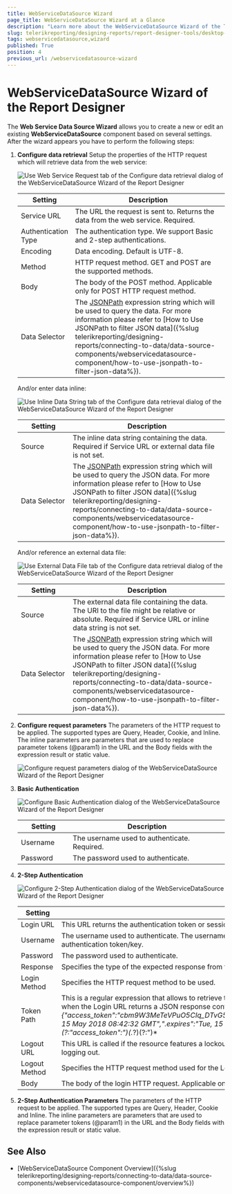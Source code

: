 ```yaml
---
title: WebServiceDataSource Wizard
page_title: WebServiceDataSource Wizard at a Glance
description: "Learn more about the WebServiceDataSource Wizard of the Telerik Reporting Desktop Designers and how to configure the WebServiceDataSource properties with it."
slug: telerikreporting/designing-reports/report-designer-tools/desktop-designers/tools/data-source-wizards/webservicedatasource-wizard
tags: webservicedatasource,wizard
published: True
position: 4
previous_url: /webservicedatasource-wizard
---
```


<style>
table th:first-of-type {
	width: 25%;
}
table th:nth-of-type(2) {
	width: 75%;
}
</style>

# WebServiceDataSource Wizard of the Report Designer

The __Web Service Data Source Wizard__ allows you to create a new or edit an existing __WebServiceDataSource__ component based on several settings. After the wizard appears you have to perform the following steps:

1. __Configure data retrieval__ Setup the properties of the HTTP request which will retrieve data from the web service: 

	![Use Web Service Request tab of the Configure data retrieval dialog of the WebServiceDataSource Wizard of the Report Designer](images/DataSources/WebServiceDataSourceRequest.png)

	| Setting | Description |
	| ------ | ------ |
	|Service URL|The URL the request is sent to. Returns the data from the web service. Required.|
	|Authentication Type|The authentication type. We support Basic and 2-step authentications.|
	|Encoding|Data encoding. Default is UTF-8.|
	|Method|HTTP request method. GET and POST are the supported methods.|
	|Body|The body of the POST method. Applicable only for POST HTTP request method.|
	|Data Selector|The [JSONPath](https://www.newtonsoft.com/json/help/html/QueryJsonSelectTokenJsonPath.htm) expression string which will be used to query the data. For more information please refer to [How to Use JSONPath to filter JSON data]({%slug telerikreporting/designing-reports/connecting-to-data/data-source-components/webservicedatasource-component/how-to-use-jsonpath-to-filter-json-data%}).|

	And/or enter data inline:

	![Use Inline Data String tab of the Configure data retrieval dialog of the WebServiceDataSource Wizard of the Report Designer](images/DataSources/WebServiceDataSourceInlineFile.png)

	| Setting | Description |
	| ------ | ------ |
	|Source|The inline data string containing the data. Required if Service URL or external data file is not set.|
	|Data Selector|The  [JSONPath](https://www.newtonsoft.com/json/help/html/QueryJsonSelectTokenJsonPath.htm) expression string which will be used to query the JSON data. For more information please refer to [How to Use JSONPath to filter JSON data]({%slug telerikreporting/designing-reports/connecting-to-data/data-source-components/webservicedatasource-component/how-to-use-jsonpath-to-filter-json-data%}).|

	And/or reference an external data file:

	![Use External Data File tab of the Configure data retrieval dialog of the WebServiceDataSource Wizard of the Report Designer](images/DataSources/WebServiceDataSourceExternalFile.png)

	| Setting | Description |
	| ------ | ------ |
	|Source|The external data file containing the data. The URI to the file might be relative or absolute. Required if Service URL or inline data string is not set.|
	|Data Selector|The [JSONPath](https://www.newtonsoft.com/json/help/html/QueryJsonSelectTokenJsonPath.htm) expression string which will be used to query the JSON data. For more information please refer to [How to Use JSONPath to filter JSON data]({%slug telerikreporting/designing-reports/connecting-to-data/data-source-components/webservicedatasource-component/how-to-use-jsonpath-to-filter-json-data%}).|

1. __Configure request parameters__ The parameters of the HTTP request to be applied. The supported types are Query, Header, Cookie, and Inline. The inline parameters are parameters that are used to replace parameter tokens (@param1) in the URL and the Body fields with the expression result or static value.

	![Configure request parameters dialog of the WebServiceDataSource Wizard of the Report Designer](images/DataSources/GoogleBooksParams.png)

1. __Basic Authentication__

	![Configure Basic Authentication dialog of the WebServiceDataSource Wizard of the Report Designer](images/DataSources/WebServiceDataSourceBasicAuthentication.png)

	| Setting | Description |
	| ------ | ------ |
	|Username|The username used to authenticate. Required.|
	|Password|The password used to authenticate.|

1. __2-Step Authentication__

	![Configure 2-Step Authentication dialog of the WebServiceDataSource Wizard of the Report Designer](images/DataSources/WebServiceDataSource2StepAuth.png)

	| Setting | Description |
	| ------ | ------ |
	|Login URL|This URL returns the authentication token or session key that allows you to access the API. Required.|
	|Username|The username used to authenticate. The username and password are needed only when the Login URL uses Basic Authentication to retrieve the authentication token/key.|
	|Password|The password used to authenticate.|
	|Response|Specifies the type of the expected response from the Login URL. JSON and plain text are supported.|
	|Login Method|Specifies the HTTP request method to be used.|
	|Token Path|This is a regular expression that allows to retrieve the authentication or session key from the response received via the Login URL. For example, when the Login URL returns a JSON response containing the authentication token in the form: *{"access_token":"cbm9W3MeTeVPuO5CIq_DTvG5KbzydpRQ","token_type":"bearer","expires_in":1799,"userName":"demouser",".issued":"Tue, 15 May 2018 08:42:32 GMT",".expires":"Tue, 15 May 2018 09:12:32 GMT"}* the token path regular expression to retrieve the token would be: *(?:"access_token":")(.*?)(?:")* |
	|Logout URL|This URL is called if the resource features a lockout for having too many sessions open. Refresh the report and try again after successfully logging out.|
	|Logout Method|Specifies the HTTP request method used for the Logout URL.|
	|Body|The body of the login HTTP request. Applicable only for POST HTTP request method.|


1. __2-Step Authentication Parameters__ The parameters of the HTTP request to be applied. The supported types are Query, Header, Cookie and Inline. The inline parameters are parameters that are used to replace parameter tokens (@param1) in the URL and the Body fields with the expression result or static value.

## See Also

* [WebServiceDataSource Component Overview]({%slug telerikreporting/designing-reports/connecting-to-data/data-source-components/webservicedatasource-component/overview%})
